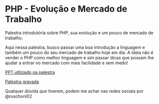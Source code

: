 # PHP - Evolução e Mercado de Trabalho

Palestra introdutória sobre PHP, sua evolução e um pouco de mercado de trabalho.

Aqui nessa palestra, busco passar uma boa introdução a linguagem e também um pouco do seu mercado de trabalho hoje em dia. A ideia não é vender o PHP como melhor linguagem e sim passar dicas que possam lhe ajudar a entrar no mercado com mais facilidade e sem medo!

[PPT utilizado na palestra](https://docs.google.com/presentation/d/1Jko8j1hk0ZyB_gLO_YTW3qycDBZTH0tbyYAXDKUUok0/edit?usp=sharing)

[Palestra gravada](https://www.youtube.com/channel/UCMxqhdELkftE8DuBZiwdPfg)

Qualquer dúvida que tiverem, podem me achar nas redes sociais por @ruschoni02
